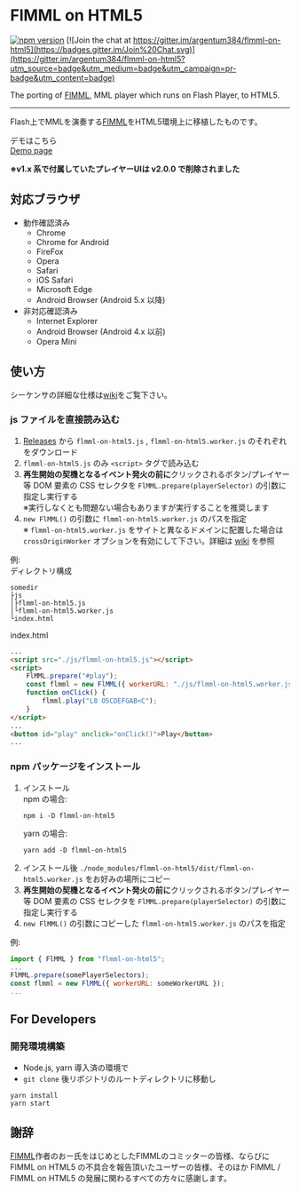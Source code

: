 # FlMML on HTML5

[![npm version](https://badge.fury.io/js/flmml-on-html5.svg)](https://badge.fury.io/js/flmml-on-html5)
[![Join the chat at https://gitter.im/argentum384/flmml-on-html5](https://badges.gitter.im/Join%20Chat.svg)](https://gitter.im/argentum384/flmml-on-html5?utm_source=badge&utm_medium=badge&utm_campaign=pr-badge&utm_content=badge)

The porting of [FlMML](https://flmml.codeplex.com/), MML player which runs on Flash Player, to HTML5\.

---
Flash上でMMLを演奏する[FlMML](https://flmml.codeplex.com/)をHTML5環境上に移植したものです。

デモはこちら  
[Demo page](https://argentum384.github.io/flmml-on-html5-demo/)

**※v1.x 系で付属していたプレイヤーUIは v2.0.0 で削除されました**

## 対応ブラウザ
* 動作確認済み
    * Chrome
    * Chrome for Android
    * FireFox
    * Opera
    * Safari
    * iOS Safari
    * Microsoft Edge
    * Android Browser \(Android 5.x 以降\)
* 非対応確認済み
    * Internet Explorer
    * Android Browser \(Android 4.x 以前\)
    * Opera Mini

## 使い方
シーケンサの詳細な仕様は[wiki](https://github.com/argentum384/flmml-on-html5/wiki)をご覧下さい。  

### js ファイルを直接読み込む
1. [Releases](https://github.com/argentum384/flmml-on-html5/releases) から `flmml-on-html5.js` , `flmml-on-html5.worker.js` のそれぞれをダウンロード
1. `flmml-on-html5.js` のみ `<script>` タグで読み込む
1. **再生開始の契機となるイベント発火の前に**クリックされるボタン/プレイヤー等 DOM 要素の CSS セレクタを `FlMML.prepare(playerSelector)` の引数に指定し実行する  
   ※実行しなくとも問題ない場合もありますが実行することを推奨します
1. `new FlMML()` の引数に `flmml-on-html5.worker.js` のパスを指定  
   ※ `flmml-on-html5.worker.js` をサイトと異なるドメインに配置した場合は `crossOriginWorker` オプションを有効にして下さい。詳細は [wiki](https://github.com/argentum384/flmml-on-html5/wiki/v2.x#constructor) を参照

例:  
ディレクトリ構成
```
somedir
├js
│├flmml-on-html5.js
│└flmml-on-html5.worker.js
└index.html
```
index.html
```html
...
<script src="./js/flmml-on-html5.js"></script>
<script>
    FlMML.prepare("#play");
    const flmml = new FlMML({ workerURL: "./js/flmml-on-html5.worker.js" });
    function onClick() {
        flmml.play("L8 O5CDEFGAB<C");
    }
</script>
...
<button id="play" onclick="onClick()">Play</button>
...
```

### npm パッケージをインストール
1. インストール  
   npm の場合:  
   ```
   npm i -D flmml-on-html5
   ```
   yarn の場合:  
   ```
   yarn add -D flmml-on-html5
   ```
1. インストール後 `./node_modules/flmml-on-html5/dist/flmml-on-html5.worker.js` をお好みの場所にコピー
1. **再生開始の契機となるイベント発火の前に**クリックされるボタン/プレイヤー等 DOM 要素の CSS セレクタを `FlMML.prepare(playerSelector)` の引数に指定し実行する  
1. `new FlMML()` の引数にコピーした `flmml-on-html5.worker.js` のパスを指定

例:
```js
import { FlMML } from "flmml-on-html5";
...
FlMML.prepare(somePlayerSelectors);
const flmml = new FlMML({ workerURL: someWorkerURL });
...
```


## For Developers

### 開発環境構築
- Node.js, yarn 導入済の環境で
- `git clone` 後リポジトリのルートディレクトリに移動し
```
yarn install
yarn start
```

## 謝辞
[FlMML](https://flmml.codeplex.com/)作者のおー氏をはじめとしたFlMMLのコミッターの皆様、ならびに FlMML on HTML5 の不具合を報告頂いたユーザーの皆様、そのほか FlMML \/ FlMML on HTML5 の発展に関わるすべての方々に感謝します。
